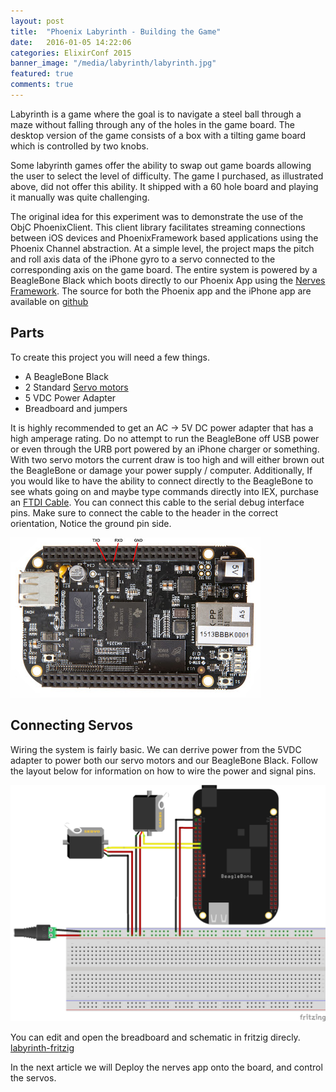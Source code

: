 ```yaml
---
layout: post
title:  "Phoenix Labyrinth - Building the Game"
date:   2016-01-05 14:22:06
categories: ElixirConf 2015
banner_image: "/media/labyrinth/labyrinth.jpg"
featured: true
comments: true
---
```


Labyrinth is a game where the goal is to navigate a steel ball through a maze without falling through any of the holes in the game board.  The desktop version of the game consists of a box with a tilting game board which is controlled by two knobs.

<!--more-->

Some labyrinth games offer the ability to swap out game boards allowing the user to select the level of difficulty.  The game I purchased, as illustrated above, did not offer this ability.  It shipped with a 60 hole board and playing it manually was quite challenging.  

The original idea for this experiment was to demonstrate the use of the ObjC PhoenixClient.  This client library facilitates streaming connections between iOS devices and PhoenixFramework based applications using the Phoenix Channel abstraction.  At a simple level, the project maps the pitch and roll axis data of the iPhone gyro to a servo connected to the corresponding axis on the game board.  The entire system is powered by a BeagleBone Black which boots directly to our Phoenix App using the [Nerves Framework][nerves-home]. The source for both the Phoenix app and the iPhone app are available on [github][labyrinth_src]



## Parts

To create this project you will need a few things.

- A BeagleBone Black
- 2 Standard [Servo motors][amazon-servos]
- 5 VDC Power Adapter
- Breadboard and jumpers

It is highly recommended to get an AC -> 5V DC power adapter that has a high amperage rating. Do no attempt to run the BeagleBone off USB power or even through the URB port powered by an iPhone charger or something. With two servo motors the current draw is too high and will either brown out the BeagleBone or damage your power supply / computer. Additionally, If you would like to have the ability to connect directly to the BeagleBone to see whats going on and maybe type commands directly into IEX, purchase an [FTDI Cable](https://www.sparkfun.com/products/9718).  You can connect this cable to the serial debug interface pins. Make sure to connect the cable to the header in the correct orientation, Notice the ground pin side.

![Image of BeagleBone Serial](/media/labyrinth/beaglebone-black-serial.jpg)

## Connecting Servos

Wiring the system is fairly basic. We can derrive power from the 5VDC adapter to power both our servo motors and our BeagleBone Black. Follow the layout below for information on how to wire the power and signal pins.

![Image Breadboard](/media/labyrinth/labyrinth_wiring.jpg)

You can edit and open the breadboard and schematic in fritzig direcly.
[labyrinth-fritzig](https://github.com/mobileoverlord/labyrinth/blob/master/labyrinth_sketch.fzz)

In the next article we will Deploy the nerves app onto the board, and control the servos.

[amazon-servos]: http://www.amazon.com/Hitec-31311S-HS-311-Standard-Universal/dp/B0006O3WVE/ref=sr_1_1?s=toys-and-games&ie=UTF8&qid=1444139671&sr=1-1&keywords=servo
[nerves-home]: http://nerves-project.org
[labyrinth_src]: https://github.com/mobileoverlord/labyrinth
